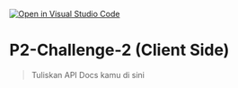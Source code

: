 [![Open in Visual Studio Code](https://classroom.github.com/assets/open-in-vscode-718a45dd9cf7e7f842a935f5ebbe5719a5e09af4491e668f4dbf3b35d5cca122.svg)](https://classroom.github.com/online_ide?assignment_repo_id=15209369&assignment_repo_type=AssignmentRepo)
# P2-Challenge-2 (Client Side)

> Tuliskan API Docs kamu di sini
